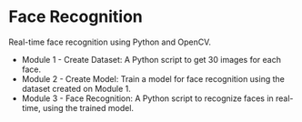 # Face Recognition
Real-time face recognition using Python and OpenCV.

- Module 1 - Create Dataset: A Python script to get 30 images for each face.
- Module 2 - Create Model: Train a model for face recognition using the dataset created on Module 1.
- Module 3 - Face Recognition: A Python script to recognize faces in real-time, using the trained model.
